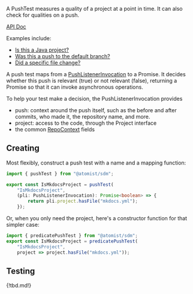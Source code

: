 A PushTest measures a quality of a project at a point in time.
It can also check for qualities on a push.

[API Doc](https://atomist.github.io/sdm/interfaces/_lib_api_mapping_pushtest_.pushtest.html)

Examples include:

*  [Is this a Java project?](https://github.com/atomist/sdm-pack-checkstyle/blob/2399fe8bb44e84b96dad38acf3c20fa437a405a1/lib/support/checkstyleReviewer.ts#L90)
*  [Was this a push to the default branch?](https://atomist.github.io/sdm/modules/_lib_api_mapping_support_commonpushtests_.html#todefaultbranch)
*  [Did a specific file change?](https://atomist.github.io/sdm/modules/_lib_api_mapping_support_commonpushtests_.html#hasfile)

A push test maps from a [PushListenerInvocation][pli] to a Promise<boolean>. It decides whether this push is relevant
(true) or not relevant (false), returning a Promise so that it can invoke asynchronous operations.

To help your test make a decision, the PushListenerInvocation provides

* push: context around the push itself, such as the before and after commits, who made it, the repository name, and more.
* project: access to the code, through the Project interface
* the common [RepoContext](https://atomist.github.io/sdm/interfaces/_lib_api_context_sdmcontext_.repocontext.html) fields 

[pli]: https://atomist.github.io/sdm/interfaces/_lib_api_listener_pushlistener_.pushlistenerinvocation.html (Push Listener Invocation)

## Creating

Most flexibly, construct a push test with a name and a mapping function:

```typescript
import { pushTest } from "@atomist/sdm";

export const IsMkdocsProject = pushTest(
    "IsMkdocsProject",
    (pli: PushListenerInvocation): Promise<boolean> => {
        return pli.project.hasFile("mkdocs.yml");
    });
```

Or, when you only need the project, here's a constructor function for that simpler case:

```typescript
import { predicatePushTest } from "@atomist/sdm";
export const IsMkdocsProject = predicatePushTest(
    "IsMkdocsProject",
    project => project.hasFile("mkdocs.yml"));
```

## Testing

{!tbd.md!}

